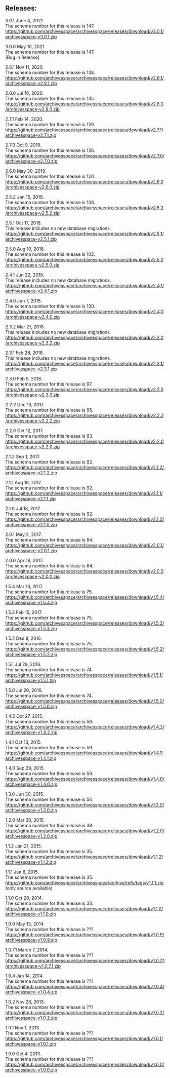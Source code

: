 ## Releases:

3.0.1 June 4, 2021    
The schema number for this release is 147.  
https://github.com/archivesspace/archivesspace/releases/download/v3.0.1/archivesspace-v3.0.1.zip

3.0.0 May 10, 2021    
The schema number for this release is 147.  
[Bug in Release]

2.8.1 Nov 11, 2020.  
The schema number for this release is 138.  
https://github.com/archivesspace/archivesspace/releases/download/v2.8.1/archivesspace-v2.8.1.zip

2.8.0  Jul 16, 2020.  
The schema number for this release is 135.  
https://github.com/archivesspace/archivesspace/releases/download/v2.8.0/archivesspace-v2.8.0.zip
 
2.7.1 Feb 14, 2020.  
The schema number for this release is 129.  
https://github.com/archivesspace/archivesspace/releases/download/v2.7.1/archivesspace-v2.7.1.zip

2.7.0 Oct 9, 2019.  
The schema number for this release is 126.  
https://github.com/archivesspace/archivesspace/releases/download/v2.7.0/archivesspace-v2.7.0.zip

2.6.0 May 30, 2019.  
The schema number for this release is 120.  
https://github.com/archivesspace/archivesspace/releases/download/v2.6.0/archivesspace-v2.6.0.zip

2.5.2 Jan 15, 2019.  
The schema number for this release is 108.  
https://github.com/archivesspace/archivesspace/releases/download/v2.5.2/archivesspace-v2.5.2.zip

2.5.1 Oct 17, 2018.   
This release includes no new database migrations.  
https://github.com/archivesspace/archivesspace/releases/download/v2.5.1/archivesspace-v2.5.1.zip

2.5.0 Aug 10, 2018.  
The schema number for this release is 102.   
https://github.com/archivesspace/archivesspace/releases/download/v2.5.0/archivesspace-v2.5.0.zip

2.4.1 Jun 22, 2018.  
This release includes no new database migrations.   
https://github.com/archivesspace/archivesspace/releases/download/v2.4.1/archivesspace-v2.4.1.zip

2.4.0 Jun 7, 2018.  
The schema number for this release is 100.   
https://github.com/archivesspace/archivesspace/releases/download/v2.4.0/archivesspace-v2.4.0.zip

2.3.2 Mar 27, 2018.  
This release includes no new database migrations.   
https://github.com/archivesspace/archivesspace/releases/download/v2.3.2/archivesspace-v2.3.2.zip

2.3.1 Feb 28, 2018.  
This release includes no new database migrations.   
https://github.com/archivesspace/archivesspace/releases/download/v2.3.1/archivesspace-v2.3.1.zip

2.3.0 Feb 5, 2018.   
The schema number for this release is 97.    
https://github.com/archivesspace/archivesspace/releases/download/v2.3.0/archivesspace-v2.3.0.zip

2.2.2 Dec 13, 2017.   
The schema number for this release is 95.   
https://github.com/archivesspace/archivesspace/releases/download/v2.2.2/archivesspace-v2.2.2.zip

2.2.0 Oct 12, 2017.   
The schema number for this release is 93.   
https://github.com/archivesspace/archivesspace/releases/download/v2.2.0/archivesspace-v2.2.0.zip

2.1.2 Sep 1, 2017.   
The schema number for this release is 92.   
https://github.com/archivesspace/archivesspace/releases/download/v2.1.2/archivesspace-v2.1.2.zip

2.1.1 Aug 16, 2017.   
The schema number for this release is 92.   
https://github.com/archivesspace/archivesspace/releases/download/v2.1.1/archivesspace-v2.1.1.zip

2.1.0  Jul 18, 2017.   
The schema number for this release is 92.   
https://github.com/archivesspace/archivesspace/releases/download/v2.1.0/archivesspace-v2.1.0.zip

2.0.1 May 2, 2017.   
The schema number for this release is 84.   
https://github.com/archivesspace/archivesspace/releases/download/v2.0.1/archivesspace-v2.0.1.zip

2.0.0 Apr 18, 2017.   
The schema number for this release is 84.   
https://github.com/archivesspace/archivesspace/releases/download/v2.0.0/archivesspace-v2.0.0.zip

1.5.4 Mar 16, 2017.   
The schema number for this release is 75.   
https://github.com/archivesspace/archivesspace/releases/download/v1.5.4/archivesspace-v1.5.4.zip

1.5.3 Feb 15, 2017.   
The schema number for this release is 75.   
https://github.com/archivesspace/archivesspace/releases/download/v1.5.3/archivesspace-v1.5.3.zip

1.5.2 Dec 8, 2016.   
The schema number for this release is 75.   
https://github.com/archivesspace/archivesspace/releases/download/v1.5.2/archivesspace-v1.5.2.zip

1.5.1 Jul 29, 2016.   
The schema number for this release is 74.   
https://github.com/archivesspace/archivesspace/releases/download/v1.5.1/archivesspace-v1.5.1.zip

1.5.0 Jul 20, 2016.   
The schema number for this release is 74.   
https://github.com/archivesspace/archivesspace/releases/download/v1.5.0/archivesspace-v1.5.0.zip

1.4.2 Oct 27, 2015.   
The schema number for this release is 59.   
https://github.com/archivesspace/archivesspace/releases/download/v1.4.2/archivesspace-v1.4.2.zip

1.4.1 Oct 13, 2015.   
The schema number for this release is 59.   
https://github.com/archivesspace/archivesspace/releases/download/v1.4.1/archivesspace-v1.4.1.zip

1.4.0 Sep 29, 2015.   
The schema number for this release is 59.   
https://github.com/archivesspace/archivesspace/releases/download/v1.4.0/archivesspace-v1.4.0.zip

1.3.0 Jun 30, 2015.   
The schema number for this release is 56.   
https://github.com/archivesspace/archivesspace/releases/download/v1.3.0/archivesspace-v1.3.0.zip

1.2.0 Mar 30, 2015.   
The schema number for this release is 38.   
https://github.com/archivesspace/archivesspace/releases/download/v1.2.0/archivesspace-v1.2.0.zip

1.1.2 Jan 21, 2015.   
The schema number for this release is 35.   
https://github.com/archivesspace/archivesspace/releases/download/v1.1.2/archivesspace-v1.1.2.zip

1.1.1 Jan 6, 2015.   
The schema number for this release is 35.   
https://github.com/archivesspace/archivesspace/archive/refs/tags/v1.1.1.zip (only source available)

1.1.0 Oct 20, 2014.   
The schema number for this release is 33.   
https://github.com/archivesspace/archivesspace/releases/download/v1.1.0/archivesspace-v1.1.0.zip

1.0.9 May 13, 2014.   
The schema number for this release is ???    
https://github.com/archivesspace/archivesspace/releases/download/v1.0.9/archivesspace-v1.0.9.zip

1.0.7.1 March 7, 2014.   
The schema number for this release is ???    
https://github.com/archivesspace/archivesspace/releases/download/v1.0.7.1/archivesspace-v1.0.7.1.zip

1.0.4 Jan 14, 2014.   
The schema number for this release is ???    
https://github.com/archivesspace/archivesspace/releases/download/v1.0.4/archivesspace-v1.0.4.zip

1.0.2 Nov 26, 2013.   
The schema number for this release is ???    
https://github.com/archivesspace/archivesspace/releases/download/v1.0.2/archivesspace-v1.0.2.zip

1.0.1 Nov 1, 2013.   
The schema number for this release is ???    
https://github.com/archivesspace/archivesspace/releases/download/v1.0.1/archivesspace-v1.0.1.zip

1.0.0 Oct 4, 2013.   
The schema number for this release is ???    
https://github.com/archivesspace/archivesspace/releases/download/v1.0.0/archivesspace-v1.0.0.zip

